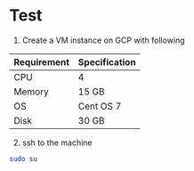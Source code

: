 # Test

1. Create a VM instance on GCP with following
  
Requirement  | Specification  
------------ | -------------
CPU | 4
Memory | 15 GB
OS | Cent OS 7
Disk | 30 GB

2. ssh to the machine

```bash 
sudo su

```
